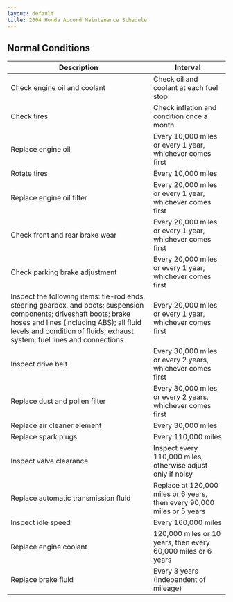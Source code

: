 ```yaml
---
layout: default
title: 2004 Honda Accord Maintenance Schedule
---
```


## Normal Conditions

Description | Interval
---|---
Check engine oil and coolant | Check oil and coolant at each fuel stop
Check tires | Check inflation and condition once a month 
Replace engine oil | Every 10,000 miles or every 1 year, whichever comes first
Rotate tires | Every 10,000 miles
Replace engine oil filter | Every 20,000 miles or every 1 year, whichever comes first
Check front and rear brake wear | Every 20,000 miles or every 1 year, whichever comes first
Check parking brake adjustment | Every 20,000 miles or every 1 year, whichever comes first
Inspect the following items: tie-rod ends, steering gearbox, and boots; suspension components; driveshaft boots; brake hoses and lines (including ABS); all fluid levels and condition of fluids; exhaust system; fuel lines and connections | Every 20,000 miles or every 1 year, whichever comes first
Inspect drive belt | Every 30,000 miles or every 2 years, whichever comes first
Replace dust and pollen filter | Every 30,000 miles or every 2 years, whichever comes first
Replace air cleaner element | Every 30,000 miles
Replace spark plugs | Every 110,000 miles
Inspect valve clearance | Inspect every 110,000 miles, otherwise adjust only if noisy
Replace automatic transmission fluid | Replace at 120,000 miles or 6 years, then every 90,000 miles or 5 years
Inspect idle speed | Every 160,000 miles
Replace engine coolant | 120,000 miles or 10 years, then every 60,000 miles or 6 years
Replace brake fluid | Every 3 years (independent of mileage)